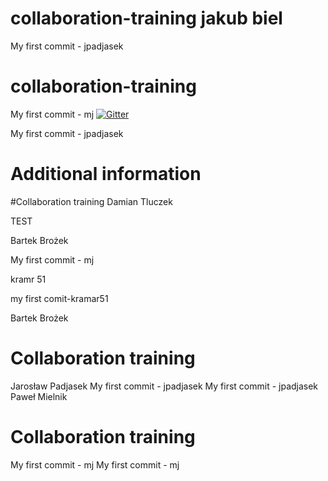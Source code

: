 
# collaboration-training jakub biel

 My first commit - jpadjasek

# collaboration-training

 My first commit - mj
[![Gitter](https://badges.gitter.im/Join%20Chat.svg)](https://gitter.im/AnalyzeAppPerformance/collaboration-training?utm_source=badge&utm_medium=badge&utm_campaign=pr-badge&utm_content=badge)

 My first commit - jpadjasek

# Additional information
#Collaboration training
Damian Tluczek

TEST

Bartek Brożek

 My first commit - mj

kramr 51

 my first comit-kramar51

Bartek Brożek

# Collaboration training

Jarosław Padjasek 
My first commit - jpadjasek
 My first commit - jpadjasek
Paweł Mielnik
# Collaboration training
My first commit - mj
My first commit - mj
